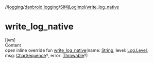 //[logging](../../../index.md)/[danbroid.logging](../index.md)/[Slf4jLogImpl](index.md)/[write_log_native](write_log_native.md)



# write_log_native  
[jvm]  
Content  
open inline override fun [write_log_native](write_log_native.md)(name: [String](https://kotlinlang.org/api/latest/jvm/stdlib/kotlin/-string/index.html), level: [Log.Level](../-log/-level/index.md), msg: [CharSequence](https://kotlinlang.org/api/latest/jvm/stdlib/kotlin/-char-sequence/index.html)?, error: [Throwable](https://kotlinlang.org/api/latest/jvm/stdlib/kotlin/-throwable/index.html)?)  



